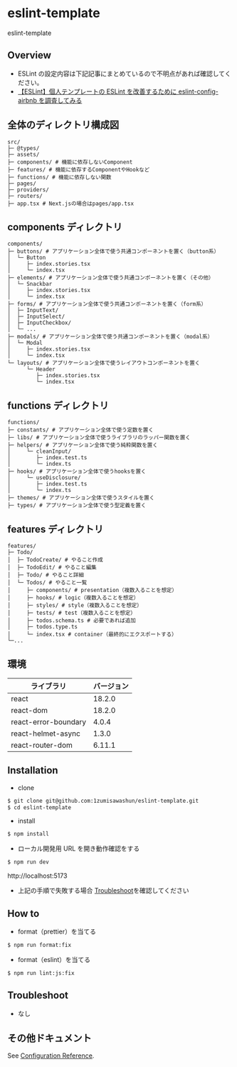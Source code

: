 # eslint-template

eslint-template

## Overview

- ESLint の設定内容は下記記事にまとめているので不明点があれば確認してください。
- [【ESLint】個人テンプレートの ESLint を改善するために eslint-config-airbnb を調査してみる](https://zenn.dev/shuuuuuun/articles/127728961f89a0)

## 全体のディレクトリ構成図

```
src/
├─ @types/
├─ assets/
├─ components/ # 機能に依存しないComponent
├─ features/ # 機能に依存するComponentやHookなど
├─ functions/ # 機能に依存しない関数
├─ pages/
├─ providers/
├─ routers/
├─ app.tsx # Next.jsの場合はpages/app.tsx
```

## components ディレクトリ

```
components/
├─ buttons/ # アプリケーション全体で使う共通コンポーネントを置く（button系）
│  └─ Button
│     ├─ index.stories.tsx
│     └─ index.tsx
├─ elements/ # アプリケーション全体で使う共通コンポーネントを置く（その他）
│  └─ Snackbar
│     ├─ index.stories.tsx
│     └─ index.tsx
├─ forms/ # アプリケーション全体で使う共通コンポーネントを置く（form系）
│  ├─ InputText/
│  ├─ InputSelect/
│  ├─ InputCheckbox/
│  └─ ...
├─ modals/ # アプリケーション全体で使う共通コンポーネントを置く（modal系）
│  └─ Modal
│     ├─ index.stories.tsx
│     └─ index.tsx
└─ layouts/ # アプリケーション全体で使うレイアウトコンポーネントを置く
      └─ Header
         ├─ index.stories.tsx
         └─ index.tsx
```

## functions ディレクトリ

```
functions/
├─ constants/ # アプリケーション全体で使う定数を置く
├─ libs/ # アプリケーション全体で使うライブラリのラッパー関数を置く
├─ helpers/ # アプリケーション全体で使う純粋関数を置く
│     └─ cleanInput/
│        ├─ index.test.ts
│        └─ index.ts
├─ hooks/ # アプリケーション全体で使うhooksを置く
│     └─ useDisclosure/
│        ├─ index.test.ts
│        └─ index.ts
├─ themes/ # アプリケーション全体で使うスタイルを置く
├─ types/ # アプリケーション全体で使う型定義を置く
```

## features ディレクトリ

```
features/
├─ Todo/
│  ├─ TodoCreate/ # やること作成
│  ├─ TodoEdit/ # やること編集
│  ├─ Todo/ # やること詳細
│  └─ Todos/ # やること一覧
│     ├─ components/ # presentation（複数入ることを想定）
│     ├─ hooks/ # logic（複数入ることを想定）
│     ├─ styles/ # style（複数入ることを想定）
│     ├─ tests/ # test（複数入ることを想定）
│     ├─ todos.schema.ts # 必要であれば追加
│     ├─ todos.type.ts
│     └─ index.tsx # container（最終的にエクスポートする）
└─...
```

## 環境

| ライブラリ           | バージョン |
| -------------------- | ---------- |
| react                | 18.2.0     |
| react-dom            | 18.2.0     |
| react-error-boundary | 4.0.4      |
| react-helmet-async   | 1.3.0      |
| react-router-dom     | 6.11.1     |

## Installation

- clone

```bash
$ git clone git@github.com:1zumisawashun/eslint-template.git
$ cd eslint-template
```

- install

```bash
$ npm install
```

- ローカル開発用 URL を開き動作確認をする

```bash
$ npm run dev
```

http://localhost:5173

- 上記の手順で失敗する場合 [Troubleshoot](#Troubleshoot)を確認してください

## How to

- format（prettier）を当てる

```bash
$ npm run format:fix
```

- format（eslint）を当てる

```bash
$ npm run lint:js:fix
```

## Troubleshoot

- なし

## その他ドキュメント

See [Configuration Reference](https://react.dev/).
